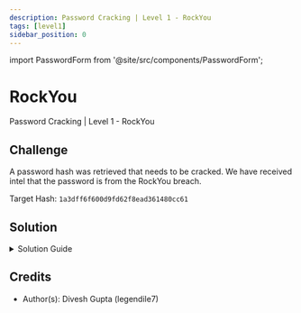 ```yaml
---
description: Password Cracking | Level 1 - RockYou
tags: [level1]
sidebar_position: 0
---
```


import PasswordForm from '@site/src/components/PasswordForm';

# RockYou
Password Cracking | Level 1 - RockYou
## Challenge
A password hash was retrieved that needs to be cracked. We have received intel that the password is from the RockYou breach.

Target Hash: `1a3dff6f600d9fd62f8ead361480cc61`

<PasswordForm hash="8dd4bff6e1f530bfca70d85f200d29c23f85f29e4df83fffbe734587388bed8266dcda49f7f7c25ab84cb4e204b666c476d09aaee6bfc73552e625a787150701" algorithm="sha512" />

## Solution
<details>
  <summary>Solution Guide</summary>

  Before we dive into the solution, let's quickly cover some background on password hashing.

  <h2>What is Hashing?</h2>
  Hashing is the process of converting/encrypting data, like a password, into a fixed-length string using a mathematical function. It’s one-way, meaning it can't be reversed to reveal the original password. Each time the same password is hashed, it always produces the same output.

  <h2>Why Do We Use Hashing?</h2>
  Websites don’t store your actual password for security reasons. Instead, they store the hashed version. When you log in, the site hashes the password you enter and compares it to the stored hash linked to your username/email. If they match, you're allowed in. This ensures that even if someone steals the password database, they can't easily recover your password.

  <h2>Hash Cracking</h2>
  Even though hashes can't be reversed, attackers can still crack them by generating hashes from potential passwords and comparing them to the given hash. This is done by brute-forcing hashes from a list of potential passwords. The attacker hashes each password and compares it to the target hash. When a match is found, the original password is revealed.

  There are many methods to generate these potential passwords, including but not limited to:
  - Brute-force: Trying every possible combination of characters.
  - Dictionary attacks: Using a predefined list of common passwords (like RockYou).
  - Mask Attacks: Bruteforcing only part of the password
  - Hybrid Attacks: Combination of attack techniques
  - Rainbow tables: Precomputed tables that speed up the hash comparison process.

  Now, let’s move on to cracking the password in this challenge!

  ---

  This challenge involves a popular list of leaked passwords from the RockYou breach. This list is preinstalled in Kali Linux (`/usr/share/wordlists/rockyou.txt.gz`) but can also be downloaded [**here**](https://weakpass.com/wordlist/90).
  :::tip
  You don't need to unzip `rockyou.txt.gz`.
  :::

  Our first step is to identify the hash type. This can be done with an online tool such as https://hashes.com/en/tools/hash_identifier. After submitting the hash here, we can see that it is identified as an **MD5** hash.

  Our next step is to crack the hash. We will use a tool called **Hashcat** for this which is preinstalled in Kali Linux but can also be downloaded [**here**](https://hashcat.net/hashcat/). For the purpose of this tutorial, we will be using Kali Linux.

  Hashcat supports many hash modes, denoted by a numerical ID. We know our hash is MD5 so we just need to find the hash mode ID for it. We can find that [**here**](https://hashcat.net/wiki/doku.php?id=example_hashes). Upon searching for MD5 here (it's the first one), we can see the hash mode is `0`. 

  Our next step is to choose an attack type. Since we already have a password list (`rockyou.txt`), we will use a **Dictionary Attack**. The ID for this is attack type is `0`.
  :::info
  You can learn more about hashcat's attack modes [**here**](https://hashcat.net/wiki/doku.php?id=hashcat) (scroll to the bottom).
  :::

  Now we can craft our command to crack the password. The format of a hashcat attack is:
  ```bash
  hashcat -a <attack-mode> -m <hash-mode> [hash] [other_options_like_dictionary]
  ```
  I encourage you to craft the command yourself.

  <details>
    <summary>Reveal Command</summary>
    
      ```bash
      hashcat -a 0 -m 0 1a3dff6f600d9fd62f8ead361480cc61 /usr/share/wordlists/rockyou.txt.gz
      ```
  </details>
  :::tip
  Append your hashcat commands with `-O` to use Optimized Kernel. This speeds up the cracking process by limiting the password length to 12 characters.
  :::

  After executing this command, hashcat will start cracking the hash by hashing every single password in the dictionary and comparing with our hash. This may take a few minutes but after a while, we should see our hash cracked!

</details>

## Credits
- Author(s): Divesh Gupta (legendile7)